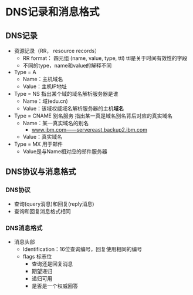# DNS记录和消息格式  

## DNS记录  

* 资源记录（RR， resource records） 
    *  RR format： 四元组 (name, value, type, ttl)    ttl是关于时间有效性的字段  
    *  不同的type，name和value的解释不同  
* Type = A
    * Name：主机域名
    * Value：主机IP地址  
* Type = NS   指出某个域的域名解析服务器是谁
    * Name：域(edu.cn)
    * Value：该域权威域名解析服务器的主机**域名**  
* Type = CNAME   别名服务  指出某一真是域名别名背后对应的真实域名  
    * Name：某一真实域名的别名  
        * www.ibm.com——servereast.backup2.ibm.com
    * Value：真实域名 
* Type = MX  用于邮件   
    * Value是与Name相对应的邮件服务器  
 
 
 ## DNS协议与消息格式  
 
 ### DNS协议
 
* 查询(query消息)和回复(reply消息) 
* 查询和回复消息格式相同  
 
 ### DNS消息格式  
 
 * 消息头部  
    * Identification：16位查询编号，回复使用相同的编号  
    * flags 标志位
        * 查询还是回复消息
        * 期望递归
        * 递归可用
        * 是否是一个权威回答  
 
